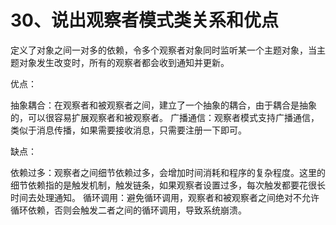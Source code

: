 # 30、说出观察者模式类关系和优点

定义了对象之间一对多的依赖，令多个观察者对象同时监听某一个主题对象，当主题对象发生改变时，所有的观察者都会收到通知并更新。

优点：

抽象耦合：在观察者和被观察者之间，建立了一个抽象的耦合，由于耦合是抽象的，可以很容易扩展观察者和被观察者。
广播通信：观察者模式支持广播通信，类似于消息传播，如果需要接收消息，只需要注册一下即可。

缺点：

依赖过多：观察者之间细节依赖过多，会增加时间消耗和程序的复杂程度。这里的细节依赖指的是触发机制，触发链条，如果观察者设置过多，每次触发都要花很长时间去处理通知。
循环调用：避免循环调用，观察者和被观察者之间绝对不允许循环依赖，否则会触发二者之间的循环调用，导致系统崩溃。